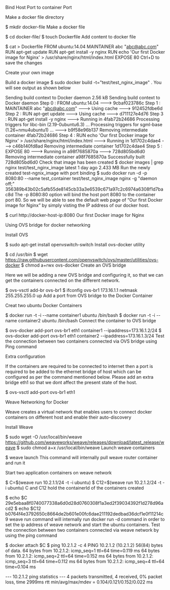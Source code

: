 Bind Host Port to container Port

Make a docker file directory

$ mkdir docker-file
Make a docker file

$ cd docker-file/
$ touch Dockerfile
Add content to docker file

$ cat > Dockerfile
FROM ubuntu:14.04
MAINTAINER abc "abc@abc.com"
RUN apt-get update
RUN apt-get install -y nginx
RUN echo 'Our first Docker image for Nginx' > /usr/share/nginx/html/index.html
EXPOSE 80
Ctrl+D to save the changes

Create your own image

Build a docker image
$ sudo docker build -t="test/test_nginx_image" .
You will see output as shown below

Sending build context to Docker daemon 2.56 kB
Sending build context to Docker daemon
Step 0 : FROM ubuntu:14.04
---> 9cbaf023786c
Step 1 : MAINTAINER abc "abc@abc.com"
---> Using cache
---> 912452fdbe6d
Step 2 : RUN apt-get update
---> Using cache
---> d711127e4d76
Step 3 : RUN apt-get install -y nginx
---> Running in 4fab72b24686
Processing triggers for libc-bin (2.19-0ubuntu6.3) ...
Processing triggers for sgml-base (1.26+nmu4ubuntu1) ...
---> b9f58e96b137
Removing intermediate container 4fab72b24686
Step 4 : RUN echo 'Our first Docker image for Nginx' > /usr/share/nginx/html/index.html
---> Running in 1d1702c4dae4
---> c46b140fd8ad
Removing intermediate container 1d1702c4dae4
Step 5 : EXPOSE 80
---> Running in a98f7685870a
---> 728d805bd6d0
Removing intermediate container a98f7685870a
Successfully built 728d805bd6d0
Check that image has been created
$ docker images | grep nginx
test/test_nginx_image latest 1 day ago 2.433 MB
Run the newly created test-ngnix_image with port binding
$ sudo docker run -d -p 8080:80 --name test_container test/test_nginx_image nginx -g "daemon off;"
356389b43b02c5afb55de8145cb33a3e6539c671a97c2c6974a6308f1d7bac8d
The -p 8080:80 option will bind the host port 8080 to the container port 80. So we will be able to see the default web page of “Our first Docker image for Nginx” by simply visting the IP address of our docker host.

$ curl http://docker-host-ip:8080
Our first Docker image for Nginx





Using OVS bridge for docker networking

Install OVS

$ sudo apt-get install openvswitch-switch
Install ovs-docker utility

$ cd /usr/bin
$ wget https://raw.githubusercontent.com/openvswitch/ovs/master/utilities/ovs-docker
$ chmod a+rwx ovs-docker
Create an OVS bridge

Here we will be adding a new OVS bridge and configuring it, so that we can get the containers connected on the different network.

$ ovs-vsctl add-br ovs-br1
$ ifconfig ovs-br1 173.16.1.1 netmask 255.255.255.0 up
Add a port from OVS bridge to the Docker Container

Creat two ubuntu Docker Containers

$ docker run -t -i --name container1 ubuntu /bin/bash
$ docker run -t -i --name container2 ubuntu /bin/bash
Connect the container to OVS bridge

$ ovs-docker add-port ovs-br1 eth1 container1 --ipaddress=173.16.1.2/24
$ ovs-docker add-port ovs-br1 eth1 container2 --ipaddress=173.16.1.3/24
Test the connection between two containers connected via OVS bridge using Ping command

Extra configuration

If the containers are required to be connected to internet then a port is required to be added to the ethernet bridge of host which can be configured as per the command mentioned below. Please add an extra bridge eth1 so that we dont affect the present state of the host.

$ ovs-vsctl add-port ovs-br1 eth1



Weave Networking for Docker

Weave creates a virtual network that enables users to connect docker containers on different host and enable their auto-discovery

Install Weave

$ sudo wget -O /usr/local/bin/weave \
        https://github.com/weaveworks/weave/releases/download/latest_release/weave
$ sudo chmod a+x /usr/local/bin/weave
Launch weave containers

$ weave launch
This command will internally pull weave router container and run it

Start two application containers on weave network

$ C=$(weave run 10.2.1.1/24 -t -i ubuntu)
$ C12=$(weave run 10.2.1.2/24 -t -i ubuntu)
C and C12 hold the containerId of the containers created

$ echo $C
29e5ebaa8f0740077338a6d0d28d0760308f1a3ed2f39034392f1d278d96acd2
$ echo $C12
b0764f4e3792650c8664de2b601e00fc6dae211192dedbad36dcf1e0f11214c9
weave run command will internally run docker run -d command in order to set the ip address of weave network and start the ubuntu containers. Test the connection between two containers connected via weave network by using the ping command

$ docker attach $C
$ ping 10.2.1.2 -c 4
PING 10.2.1.2 (10.2.1.2) 56(84) bytes of data.
64 bytes from 10.2.1.2: icmp_seq=1 ttl=64 time=0.119 ms
64 bytes from 10.2.1.2: icmp_seq=2 ttl=64 time=0.152 ms
64 bytes from 10.2.1.2: icmp_seq=3 ttl=64 time=0.112 ms
64 bytes from 10.2.1.2: icmp_seq=4 ttl=64 time=0.104 ms

--- 10.2.1.2 ping statistics ---
4 packets transmitted, 4 received, 0% packet loss, time 2999ms
rtt min/avg/max/mdev = 0.104/0.121/0.152/0.022 ms

